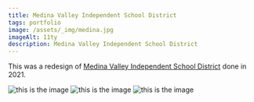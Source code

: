 ```yaml
---
title: Medina Valley Independent School District
tags: portfolio
image: /assets/_img/medina.jpg
imageAlt: 11ty
description: Medina Valley Independent School District
---
```


This was a redesign of [Medina Valley Independent School District](https://www.mvisd.com/) done in 2021.

![this is the image](/assets/_img/catarm.jpg)
![this is the image](/assets/_img/catarm.jpg)
![this is the image](/assets/_img/catarm.jpg)
